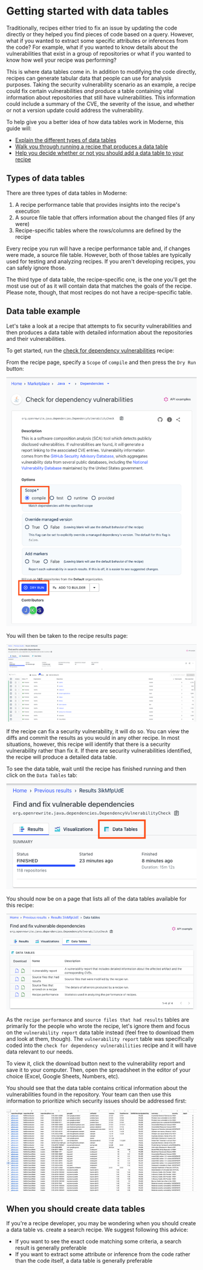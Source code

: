 # Getting started with data tables

Traditionally, recipes either tried to fix an issue by updating the code directly or they helped you find pieces of code based on a query. However, what if you wanted to extract some specific attributes or inferences from the code? For example, what if you wanted to know details about the vulnerabilities that exist in a group of repositories or what if you wanted to know how well your recipe was performing?

This is where data tables come in. In addition to modifying the code directly, recipes can generate tabular data that people can use for analysis purposes. Taking the security vulnerability scenario as an example, a recipe could fix certain vulnerabilities _and_ produce a table containing vital information about repositories that still have vulnerabilities. This information could include a summary of the CVE, the severity of the issue, and whether or not a version update could address the vulnerability.

To help give you a better idea of how data tables work in Moderne, this guide will:

* [Explain the different types of data tables](#types-of-data-tables)
* [Walk you through running a recipe that produces a data table](#data-table-example)
* [Help you decide whether or not you should add a data table to your recipe](#when-you-should-create-data-tables)

## Types of data tables

There are three types of data tables in Moderne:

1. A recipe performance table that provides insights into the recipe's execution
2. A source file table that offers information about the changed files (if any were)
3. Recipe-specific tables where the rows/columns are defined by the recipe

Every recipe you run will have a recipe performance table and, if changes were made, a source file table. However, both of those tables are typically used for testing and analyzing recipes. If you aren't developing recipes, you can safely ignore those.

The third type of data table, the recipe-specific one, is the one you'll get the most use out of as it will contain data that matches the goals of the recipe. Please note, though, that most recipes do not have a recipe-specific table.

## Data table example

Let's take a look at a recipe that attempts to fix security vulnerabilities and then produces a data table with detailed information about the repositories and their vulnerabilities.

To get started, run the [check for dependency vulnerabilities](https://app.moderne.io/recipes/org.openrewrite.java.dependencies.DependencyVulnerabilityCheck?) recipe:

From the recipe page, specify a `Scope` of `compile` and then press the `Dry Run` button:

![](/.gitbook/assets/check-dep-1.png)

You will then be taken to the recipe results page: 

![](/.gitbook/assets/check-dep-4.png)

If the recipe can fix a security vulnerability, it will do so. You can view the diffs and commit the results as you would in any other recipe. In most situations, however, this recipe will identify that there is a security vulnerability rather than fix it. If there are security vulnerabilities identified, the recipe will produce a detailed data table.

To see the data table, wait until the recipe has finished running and then click on the `Data Tables` tab:

![](/.gitbook/assets/check-dep-2.png)

You should now be on a page that lists all of the data tables available for this recipe:

![](/.gitbook/assets/check-dep-3.png)

As the `recipe performance` and `source files that had results` tables are primarily for the people who wrote the recipe, let's ignore them and focus on the `vulnerability report` data table instead (feel free to download them and look at them, though). The `vulnerability report` table was specifically coded into the `check for dependency vulnerabilities` recipe and it will have data relevant to our needs.

To view it, click the download button next to the vulnerability report and save it to your computer. Then, open the spreadsheet in the editor of your choice (Excel, Google Sheets, Numbers, etc). 

You should see that the data table contains critical information about the vulnerabilities found in the repository. Your team can then use this information to prioritize which security issues should be addressed first:

![](/.gitbook/assets/check-dep-5.png)

## When you should create data tables

If you're a recipe developer, you may be wondering when you should create a data table vs. create a search recipe. We suggest following this advice:

* If you want to see the exact code matching some criteria, a search result is generally preferable
* If you want to extract some attribute or inference from the code rather than the code itself, a data table is generally preferable
